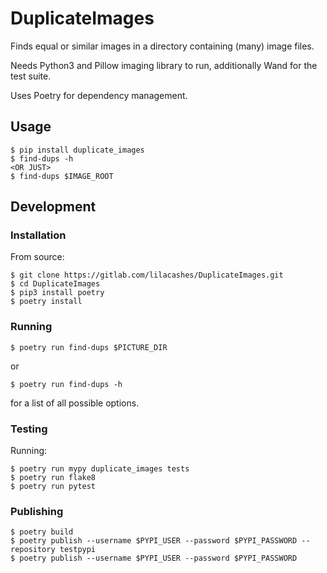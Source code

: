 # DuplicateImages

Finds equal or similar images in a directory containing (many) image files.

Needs Python3 and Pillow imaging library to run, additionally Wand for the test suite.

Uses Poetry for dependency management.

## Usage
```shell
$ pip install duplicate_images
$ find-dups -h
<OR JUST>
$ find-dups $IMAGE_ROOT 
```

## Development
### Installation

From source:
```shell
$ git clone https://gitlab.com/lilacashes/DuplicateImages.git
$ cd DuplicateImages
$ pip3 install poetry
$ poetry install
```

### Running

```shell
$ poetry run find-dups $PICTURE_DIR
```
or
```shell
$ poetry run find-dups -h
```
for a list of all possible options.

### Testing

Running:
```shell
$ poetry run mypy duplicate_images tests
$ poetry run flake8
$ poetry run pytest
```

### Publishing

```shell
$ poetry build
$ poetry publish --username $PYPI_USER --password $PYPI_PASSWORD --repository testpypi
$ poetry publish --username $PYPI_USER --password $PYPI_PASSWORD
```